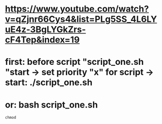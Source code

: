 # https://www.youtube.com/watch?v=qZjnr66Cys4&list=PLg5SS_4L6LYuE4z-3BgLYGkZrs-cF4Tep&index=19

# first: before script "script_one.sh "start -> set priority "x" for script -> start: ./script_one.sh
# or: bash script_one.sh
```shell
chmod
```

